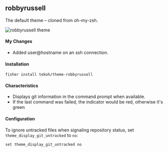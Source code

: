 ## robbyrussell

The default theme – cloned from oh-my-zsh.

![robbyrussell theme][screenshot]

#### My Changes

- Added user@hostname on an ssh connection.

#### Installation

```fish
fisher install tekoh/theme-robbyrussell
```

#### Characteristics

- Displays git information in the command prompt when available.
- If the last command was failed, the indicator would be red, otherwise it's
  green

#### Configuration

To ignore untracked files when signaling repository status, set
`theme_display_git_untracked` to `no`:

```fish
set theme_display_git_untracked no
```

[screenshot]: https://bachue.github.io/oh-my-fish/images/robbyrussell-screenshot.png
